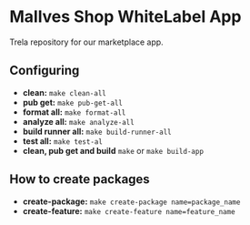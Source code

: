 # Mallves Shop WhiteLabel App

Trela repository for our marketplace app.

## Configuring

- **clean:** `make clean-all`
- **pub get:** `make pub-get-all`
- **format all:** `make format-all`
- **analyze all:** `make analyze-all`
- **build runner all:** `make build-runner-all`
- **test all:** `make test-al`
- **clean, pub get and build** `make` or `make build-app`

## How to create packages

- **create-package:** `make create-package name=package_name`
- **create-feature:** `make create-feature name=feature_name`